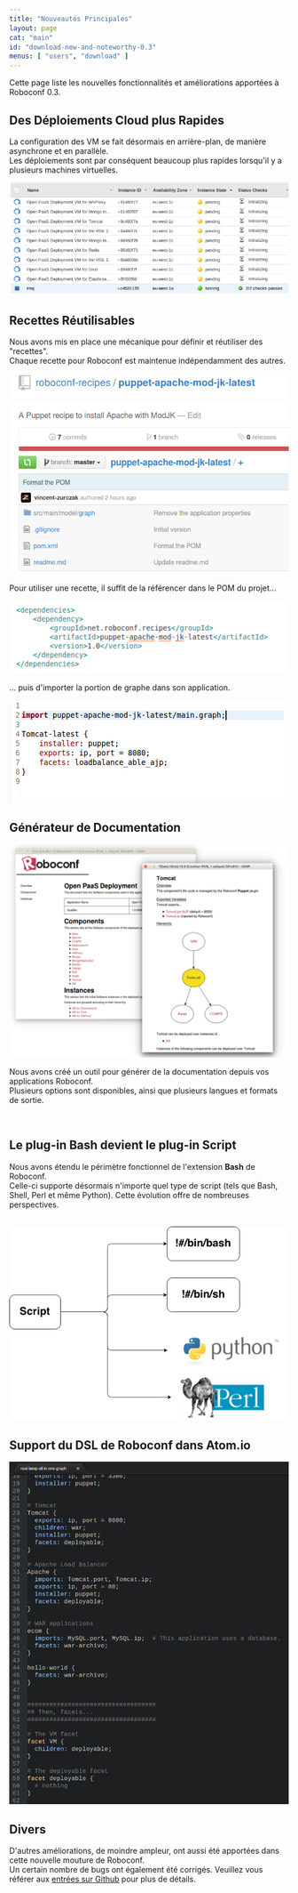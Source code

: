 ```yaml
---
title: "Nouveautés Principales"
layout: page
cat: "main"
id: "download-new-and-noteworthy-0.3"
menus: [ "users", "download" ]
---
```


Cette page liste les nouvelles fonctionnalités et améliorations apportées à Roboconf 0.3.


## Des Déploiements Cloud plus Rapides

La configuration des VM se fait désormais en arrière-plan, de manière asynchrone et en parallèle.    
Les déploiements sont par conséquent beaucoup plus rapides lorsqu'il y a plusieurs machines virtuelles.

<img src="/resources/img/nn-0.3-cloud-deployments.png" alt="Exemple d'un déploiement dans AWS" />

<br />

## Recettes Réutilisables

Nous avons mis en place une mécanique pour définir et réutiliser des "recettes".    
Chaque recette pour Roboconf est maintenue indépendamment des autres.

<img src="/resources/img/nn-0.3-recipes-4.png" alt="Un dépôt Git pour une recette Apache" class="gs" />

Pour utiliser une recette, il suffit de la référencer dans le POM du projet...

<img src="/resources/img/nn-0.3-recipes-2.png" alt="Déclaration d'une dépendance dans le pom.xml" />

... puis d'importer la portion de graphe dans son application.

<img src="/resources/img/nn-0.3-recipes-3.png" alt="Import d'une portion de graphe" />

<br />

## Générateur de Documentation

<img src="/resources/img/nn-0.3-doc.png" alt="Exemple de documentation générée" class="gs" />

Nous avons créé un outil pour générer de la documentation depuis vos applications Roboconf.  
Plusieurs options sont disponibles, ainsi que plusieurs langues et formats de sortie.

<br />

## Le plug-in Bash devient le plug-in Script

Nous avons étendu le périmètre fonctionnel de l'extension **Bash** de Roboconf.  
Celle-ci supporte désormais n'importe quel type de script (tels que Bash, Shell, Perl et même Python). Cette évolution offre de nombreuses perspectives.

<br />
<img src="/resources/img/nn-0.3-bash-becomes-script.png" alt="L'extension script de Roboconf" />

<br />

## Support du DSL de Roboconf dans Atom.io

<img src="/resources/img/atom.io-overview.png" alt="Support de Roboconf dans Atom.io" />


## Divers

D'autres améliorations, de moindre ampleur, ont aussi été apportées dans cette nouvelle mouture de Roboconf.  
Un certain nombre de bugs ont également été corrigés. Veuillez vous référer aux
[entrées sur Github](https://github.com/roboconf/roboconf-platform/issues?utf8=%E2%9C%93&q=milestone%3A0.3)
pour plus de détails.
